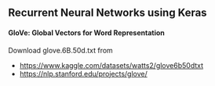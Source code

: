 ## Recurrent Neural Networks using Keras

#### GloVe: Global Vectors for Word Representation  
Download glove.6B.50d.txt from   
- https://www.kaggle.com/datasets/watts2/glove6b50dtxt  
- https://nlp.stanford.edu/projects/glove/



